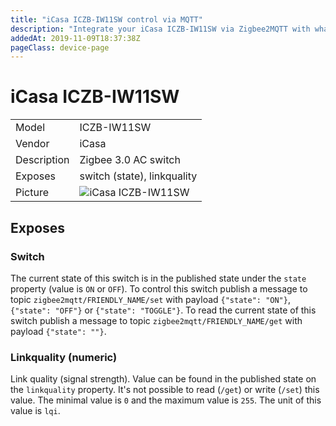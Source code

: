 ```yaml
---
title: "iCasa ICZB-IW11SW control via MQTT"
description: "Integrate your iCasa ICZB-IW11SW via Zigbee2MQTT with whatever smart home infrastructure you are using without the vendors bridge or gateway."
addedAt: 2019-11-09T18:37:38Z
pageClass: device-page
---
```


<!-- !!!! -->
<!-- ATTENTION: This file is auto-generated through docgen! -->
<!-- You can only edit the "## Notes"-Section till next h1 (#) or h2 heading (##). -->
<!-- Do NOT use h1 or h2 heading within "## Notes"-Section. -->
<!-- !!!! -->

# iCasa ICZB-IW11SW

|     |     |
|-----|-----|
| Model | ICZB-IW11SW  |
| Vendor  | iCasa  |
| Description | Zigbee 3.0 AC switch |
| Exposes | switch (state), linkquality |
| Picture | ![iCasa ICZB-IW11SW](https://psi-4ward.github.io/zigbee2mqtt.io/images/devices/ICZB-IW11SW.jpg) |


<!-- Notes BEGIN: You can edit here. Add "## Notes" headline if not already present. -->



<!-- Notes END: Do not edit below this line -->


## Exposes

### Switch 
The current state of this switch is in the published state under the `state` property (value is `ON` or `OFF`).
To control this switch publish a message to topic `zigbee2mqtt/FRIENDLY_NAME/set` with payload `{"state": "ON"}`, `{"state": "OFF"}` or `{"state": "TOGGLE"}`.
To read the current state of this switch publish a message to topic `zigbee2mqtt/FRIENDLY_NAME/get` with payload `{"state": ""}`.

### Linkquality (numeric)
Link quality (signal strength).
Value can be found in the published state on the `linkquality` property.
It's not possible to read (`/get`) or write (`/set`) this value.
The minimal value is `0` and the maximum value is `255`.
The unit of this value is `lqi`.

